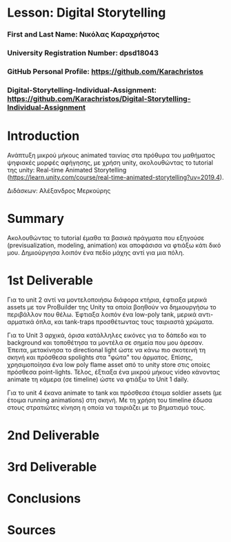 # Lesson: Digital Storytelling

### First and Last Name: Νικόλας Καραχρήστος
### University Registration Number: dpsd18043 
### GitHub Personal Profile: https://github.com/Karachristos 
### Digital-Storytelling-Individual-Assignment: https://github.com/Karachristos/Digital-Storytelling-Individual-Assignment

# Introduction

Ανάπτυξη μικρού μήκους animated ταινίας στα πρόθυρα του μαθήματος ψηφιακές μορφές αφήγησης, με χρήση unity, ακολουθώντας το tutorial της unity: Real-time Animated Storytelling (https://learn.unity.com/course/real-time-animated-storytelling?uv=2019.4).

Διδάσκων: Αλέξανδρος Μερκούρης

# Summary

Ακολουθώντας το tutorial έμαθα τα βασικά πράγματα που εξηγούσε (previsualization, modeling, animation) και αποφάσισα να φτιάξω κάτι δικό μου.
Δημιούργησα λοιπόν ένα πεδίο μάχης αντί για μια πόλη.

# 1st Deliverable

Για το unit 2 αντί να μοντελοποιήσω διάφορα κτήρια, έφτιαξα μερικά assets με τον ProBuilder της Unity τα οποία βοηθούν να δημιουργήσω το περιβάλλον που θέλω.
Έφτιαξα λοιπόν ένα low-poly tank, μερικά αντι-αρματικά όπλα, και tank-traps προσθέτωντας τους ταιριαστά χρώματα.

Για το Unit 3 αρχικά, όρισα κατάλληλες εικόνες για το δάπεδο και το background και τοποθέτησα τα μοντέλα σε σημεία που μου άρεσαν.
Έπειτα, μετακίνησα το directional light ώστε να κάνω πιο σκοτεινή τη σκηνή και πρόσθεσα spolights στα "φώτα" του άρματος. Επίσης, χρησιμοποίησα ένα low poly flame asset από το unity store στις οποίες πρόσθεσα point-lights. Τέλος, έξτιαξα ένα μικρού μήκους video κάνοντας animate τη κάμερα (σε timeline) ώστε να φτιάξω το Unit 1 daily.

Για το unit 4 έκανα animate το tank και πρόσθεσα έτοιμα soldier assets (με έτοιμα running animations) στη σκηνή. Με τη χρήση του timeline έδωσα στους στρατιώτες κίνηση 
η οποία να ταιριάζει με το βηματισμό τους.

# 2nd Deliverable


# 3rd Deliverable 


# Conclusions


# Sources
